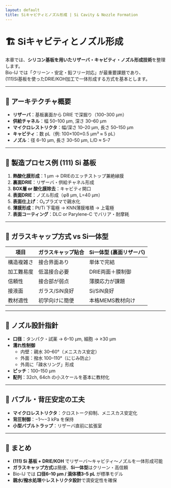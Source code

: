 ```yaml
---
layout: default
title: Siキャビティとノズル形成 | Si Cavity & Nozzle Formation
---
```


# 🏗️ Siキャビティとノズル形成

本章では、**シリコン基板を用いたリザーバ・キャビティ・ノズル形成技術**を整理します。  
Bio-IJ では「クリーン・安定・鉛フリー対応」が最重要課題であり、  
(111)Si基板を使ったDRIE/KOH加工で一体形成する方式を基本とします。  

---

## 🔹 アーキテクチャ概要

- **リザーバ**：基板裏面から DRIE で深掘り（100–300 µm）  
- **供給チャネル**：幅 50–100 µm, 深さ 30–60 µm  
- **マイクロレストリクタ**：幅/深さ 10–20 µm, 長さ 50–150 µm  
- **キャビティ**：数 pL（例: 100×100×0.5 µm³ ≈ 5 pL）  
- **ノズル**：径 6–10 µm, 長さ 30–50 µm, L/D ≈ 5–7  

---

## 🔹 製造プロセス例 (111) Si 基板

1. **熱酸化膜形成**：1 µm → DRIEのエッチストップ兼絶縁膜  
2. **裏面DRIE**：リザーバ・供給チャネル形成  
3. **BOX層 or 酸化膜除去**：キャビティ開口  
4. **表面DRIE**：ノズル形成（φ8 µm, L=40 µm）  
5. **表面仕上げ**：O₂プラズマで親水化  
6. **薄膜形成**：Pt/Ti 下電極 → KNN薄膜堆積 → 上電極  
7. **表面コーティング**：DLC or Parylene-C でバリア・耐摩耗  

---

## 🔹 ガラスキャップ方式 vs Si一体型

| 項目            | ガラスキャップ貼合 | Si一体型 (裏面リザーバ) |
|-----------------|-----------------|-------------------|
| 構造複雑さ      | 接合界面あり       | 単体で完結           |
| 加工難易度      | 低温接合必要       | DRIE両面＋膜制御     |
| 信頼性          | 接合部が弱点       | 薄膜応力が課題       |
| 接液面          | ガラス/SiN良好     | Si/SiN良好           |
| 教材適性        | 初学向けに簡便     | 本格MEMS教材向け     |

---

## 🔹 ノズル設計指針

- **口径**：タンパク・試薬 → 6–10 µm, 細胞 → ≥30 µm  
- **濡れ性制御**  
  - 内壁：親水 30–60°（メニスカス安定）  
  - 外面：撥水 100–110°（にじみ防止）  
  - 外周に「疎水リング」形成  
- **ピッチ**：100–150 µm  
- **配列**：32ch, 64ch の小スケールを基本に教材化  

---

## 🔹 バブル・背圧安定の工夫

- **マイクロレストリクタ**：クロストーク抑制、メニスカス安定化  
- **背圧制御**：−1〜−3 kPa を保持  
- **小型バブルトラップ**：リザーバ直前に拡張室  

---

## 📌 まとめ

- **(111) Si 基板 + DRIE/KOH** でリザーバ〜キャビティ〜ノズルを一体形成可能  
- **ガラスキャップ方式**は簡便、**Si一体型**はクリーン・高信頼  
- Bio-IJ では **口径6–10 µm / 滴体積3–5 pL** が標準モデル  
- **親水/撥水処理**や**レストリクタ設計**で滴安定性を確保
